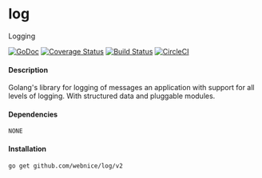 # log
Logging

[![GoDoc](https://godoc.org/github.com/webnice/log?status.png)](http://godoc.org/github.com/webnice/log)
[![Coverage Status](https://coveralls.io/repos/github/webnice/log/badge.svg?branch=v2)](https://coveralls.io/github/webnice/log?branch=v2)
[![Build Status](https://travis-ci.org/webnice/log.svg?branch=v2)](https://travis-ci.org/webnice/log)
[![CircleCI](https://circleci.com/gh/webnice/log/tree/v2.svg?style=svg)](https://circleci.com/gh/webnice/log/tree/v2)


#### Description
Golang's library for logging of messages an application with support for all levels of logging.
With structured data and pluggable modules.


#### Dependencies

	NONE

#### Installation
```bash
go get github.com/webnice/log/v2
```
